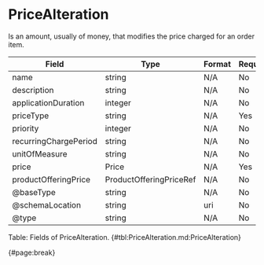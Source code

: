 <!--
    ATTENTION: This file was generated via gradle!
               Do NOT manually edit this file! Any such changes will be overwritten!
-->

# PriceAlteration

Is an amount, usually of money, that modifies the price charged for an order item.

| Field | Type | Format | Required |
| ------- | ------- | ------- | --- |
| name | string | N/A | No |
| description | string | N/A | No |
| applicationDuration | integer | N/A | No |
| priceType | string | N/A | Yes |
| priority | integer | N/A | No |
| recurringChargePeriod | string | N/A | No |
| unitOfMeasure | string | N/A | No |
| price | Price | N/A | Yes |
| productOfferingPrice | ProductOfferingPriceRef | N/A | No |
| @baseType | string | N/A | No |
| @schemaLocation | string | uri | No |
| @type | string | N/A | No |

Table: Fields of PriceAlteration. {#tbl:PriceAlteration.md:PriceAlteration}

{#page:break}
